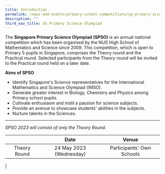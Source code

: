 ```yaml
---
title: Introduction
permalink: /news-and-events/primary-school-competitions/sg-primary-science-olympiad/introduction/
description: ""
third_nav_title: SG Primary Science Olympiad
---
```

The **Singapore Primary Science Olympiad (SPSO)** is an annual national competition which has been organised by the NUS High School of Mathematics and Science since 2009. This competition, which is open to Primary 5 pupils in Singapore, comprises the Theory round and the Practical round. Selected participants from the Theory round will be invited to the Practical round held on a later date.

**Aims of SPSO**

*   Identify Singapore's Science representatives for the International Mathematics and Science Olympiad (IMSO).
*   Generate greater interest in Biology, Chemistry and Physics among Primary school pupils.
*   Cultivate enthusiasm and instil a passion for science subjects.
*   Provide an avenue to showcase students' abilities in the subjects.
*   Nurture talents in the Sciences.

--------------------------------------------------
_SPSO 2023 will consist of only the Theory Round._

|  | Date | Venue |
|:---:|:---:|:---:|
| Theory Round | 24 May 2023 (Wednesday) | Participants' Own Schools |
|